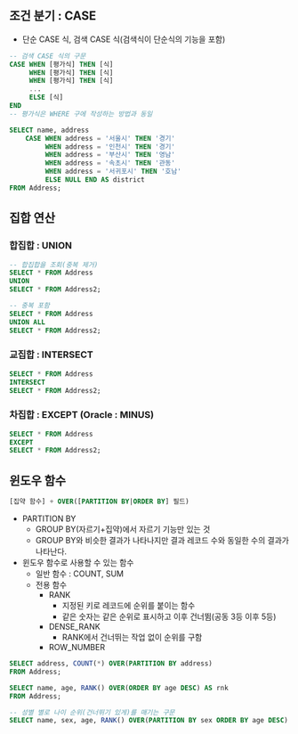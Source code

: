 ## 조건 분기 : CASE

* 단순 CASE 식, 검색 CASE 식(검색식이 단순식의 기능을 포함)

```sql
-- 검색 CASE 식의 구문
CASE WHEN [평가식] THEN [식]
     WHEN [평가식] THEN [식]
     WHEN [평가식] THEN [식]
     ...
     ELSE [식]
END
-- 평가식은 WHERE 구에 작성하는 방법과 동일
```

```sql
SELECT name, address
	CASE WHEN address = '서울시' THEN '경기'
		 WHEN address = '인천시' THEN '경기'
		 WHEN address = '부산시' THEN '영남'
		 WHEN address = '속초시' THEN '관동'
		 WHEN address = '서귀포시' THEN '호남'
		 ELSE NULL END AS district
FROM Address;
```

## 집합 연산

### 합집합 : UNION

```sql
-- 합집합을 조회(중복 제거)
SELECT * FROM Address
UNION
SELECT * FROM Address2;

-- 중복 포함
SELECT * FROM Address
UNION ALL
SELECT * FROM Address2;
```

### 교집합 : INTERSECT

```sql
SELECT * FROM Address
INTERSECT
SELECT * FROM Address2;
```

### 차집합 : EXCEPT (Oracle : MINUS)

```sql
SELECT * FROM Address
EXCEPT
SELECT * FROM Address2;
```

## 윈도우 함수

```sql
[집약 함수] + OVER([PARTITION BY|ORDER BY] 필드)
```

* PARTITION BY
	* GROUP BY(자르기+집약)에서 자르기 기능만 있는 것
	* GROUP BY와 비슷한 결과가 나타나지만 결과 레코드 수와 동일한 수의 결과가 나타난다.
* 윈도우 함수로 사용할 수 있는 함수
	* 일반 함수 : COUNT, SUM
	* 전용 함수
		* RANK
			* 지정된 키로 레코드에 순위를 붙이는 함수
			* 같은 숫자는 같은 순위로 표시하고 이후 건너뜀(공동 3등 이후 5등)
		* DENSE_RANK
			* RANK에서 건너뛰는 작업 없이 순위를 구함
		* ROW_NUMBER

```sql
SELECT address, COUNT(*) OVER(PARTITION BY address)
FROM Address;

SELECT name, age, RANK() OVER(ORDER BY age DESC) AS rnk
FROM Address;
```

```sql
-- 성별 별로 나이 순위(건너뛰기 있게)를 매기는 구문
SELECT name, sex, age, RANK() OVER(PARTITION BY sex ORDER BY age DESC) AS rnk
```
